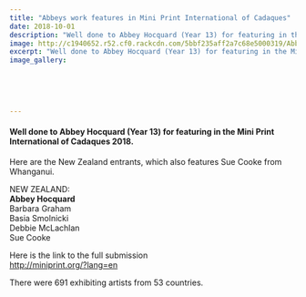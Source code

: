 ```yaml
---
title: "Abbeys work features in Mini Print International of Cadaques"
date: 2018-10-01
description: "Well done to Abbey Hocquard (Year 13) for featuring in the Mini Print International of Cadaques..."
image: http://c1940652.r52.cf0.rackcdn.com/5bbf235aff2a7c68e5000319/Abby-Hocquard-mini-print-int-27-sept2018.jpg
excerpt: "Well done to Abbey Hocquard (Year 13) for featuring in the Mini Print International of Cadaques."
image_gallery:
    
    
    
    
    
---
```


<h4>Well done to Abbey Hocquard (Year 13) for featuring in the Mini Print International of Cadaques 2018.</h4>
<p>Here are the New Zealand entrants, which also features Sue Cooke from Whanganui.</p>
<p>NEW ZEALAND:<br /><strong>Abbey Hocquard</strong><br />Barbara Graham<br />Basia Smolnicki<span class="text_exposed_show"><br />Debbie McLachlan<br />Sue Cooke</span></p>
<div class="text_exposed_show">
<p>Here is the link to the full submission<br /><a href="http://miniprint.org/?lang=en" rel="noopener nofollow" target="_blank" data-ft="{&quot;tn&quot;:&quot;-U&quot;}" data-lynx-mode="async" data-lynx-uri="https://l.facebook.com/l.php?u=http%3A%2F%2Fminiprint.org%2F%3Flang%3Den&amp;h=AT3TVRNO5aUEbYjz_8t1oUSqXjrRBIUvNn8YirIWr0xk6so5udwelLU65hZkMl91Ol5pJ-QdPjYgMLDTjmwwxeHvRYFP3b5sLe1Ufs4-PYzA1ZRc2PWVNUievOf3UYTGn9A5uRU3f4JchwSeuHxvN4DVe_yUP27_-Z4Iiugt9Zi8398NZZx2om3-B_sZgT8LXq5RzRbRAyppNUswWRYiyioQfKaiXL8j0B4ktrvXiUMrv3I_CtXKF6TL2R2zT4Xd1WvCMnK8Yywu0gojcGZYbxBaDw0jJi35FBfeYa5N0_zaLY8JcDifk50ExCxLKvT6ptuqkXA2UIlINPR7OSRI7X1XxVzKH8KEFR23a72DteCFBWqu3loeXB1UmcAiEkRpUejZ-9sjfzAo51n5aYhzAS6k7bFp">http://miniprint.org/?lang=en</a></p>
<p>There were 691 exhibiting artists from 53 countries.</p>
</div>

